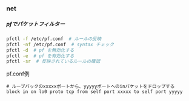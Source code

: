 ### net
##### pfでパケットフィルター

```bash
pfctl -f /etc/pf.conf  # ルールの反映
pfctl -nf /etc/pf.conf  # syntax チェック
pfctl -d  # pf を無効化する
pfctl -e  # pf を有効化する
pfctl -sr  # 反映されているルールの確認
```

pf.conf例
```
# ループバックのxxxxxポートから、yyyyyポートへのinパケットをドロップする
block in on lo0 proto tcp from self port xxxxx to self port yyyyy
```
